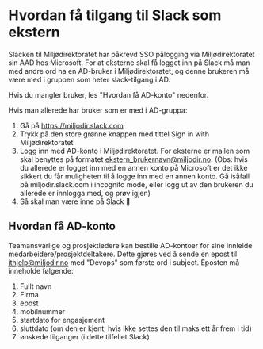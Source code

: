 # Hvordan få tilgang til Slack som ekstern

Slacken til Miljødirektoratet har påkrevd SSO pålogging via Miljødirektoratet sin AAD hos Microsoft. For at eksterne skal få logget inn på Slack må man med andre ord ha en AD-bruker i Miljødirektoratet, og denne brukeren må være med i gruppen som heter slack-tilgang i AD.

Hvis du mangler bruker, les "Hvordan få AD-konto" nedenfor.

Hvis man allerede har bruker som er med i AD-gruppa:
1. Gå på https://miljodir.slack.com
2. Trykk på den store grønne knappen med tittel Sign in with Miljødirektoratet
3. Logg inn med AD-konto i Miljødirektoratet. For eksterne er mailen som skal benyttes på formatet ekstern_brukernavn@miljodir.no. (Obs: hvis du allerede er logget inn med en annen konto på Microsoft er det ikke sikkert du får muligheten til å logge inn med en annen konto. Gå isåfall på miljodir.slack.com i incognito mode, eller logg ut av den brukeren du allerede er innlogga med, og prøv igjen)
4. Så skal man være inne på Slack :tada:

## Hvordan få AD-konto

Teamansvarlige og prosjektledere kan bestille AD-kontoer for sine innleide medarbeidere/prosjektdeltakere. Dette gjøres ved å sende en epost til ithjelp@miljodir.no med "Devops" som første ord i subject. Eposten må inneholde følgende:
1. Fullt navn
2. Firma
3. epost
4. mobilnummer
5. startdato for engasjement
6. sluttdato (om den er kjent, hvis ikke settes den til maks ett år frem i tid)
7. ønskede tilganger (i dette tilfellet Slack)

